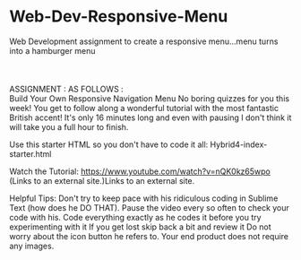 # Web-Dev-Responsive-Menu
Web Development assignment to create a responsive menu...menu turns into a hamburger menu
<br><br>
<br><br>
ASSIGNMENT : AS FOLLOWS : 
<br>
Build Your Own Responsive Navigation Menu 
No boring quizzes for you this week! You get to follow along a wonderful tutorial with the most fantastic British accent! It's only 16 minutes long and even with pausing I don't think it will take you a full hour to finish. 

Use this starter HTML so you don't have to code it all: Hybrid4-index-starter.html

Watch the Tutorial: 
https://www.youtube.com/watch?v=nQK0kz65wpo (Links to an external site.)Links to an external site.


Helpful Tips:
Don't try to keep pace with his ridiculous coding in Sublime Text (how does he DO THAT). Pause the video every so often to check your code with his. 
Code everything exactly as he codes it before you try experimenting with it
If you get lost skip back a bit and review it 
Do not worry about the icon button he refers to. Your end product does not require any images.
